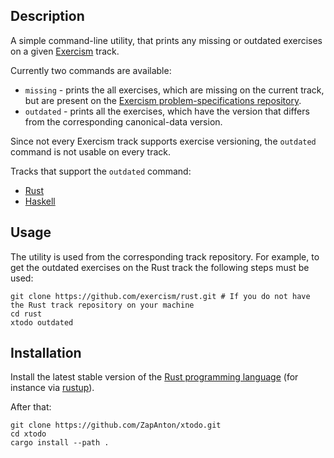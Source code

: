 ## Description

A simple command-line utility, that prints any missing or outdated exercises on a given [Exercism](https://exercism.io) track.

Currently two commands are available:
- `missing` - prints the all exercises, which are missing on the current track, but are present on the [Exercism problem-specifications repository](https://github.com/exercism/problem-specifications/tree/master/exercises).
- `outdated` - prints all the exercises, which have the version that differs from the corresponding
canonical-data version.

Since not every Exercism track supports exercise versioning, the `outdated` command is not usable on every track.

Tracks that support the `outdated` command:
- [Rust](https://github.com/exercism/rust)
- [Haskell](https://github.com/exercism/haskell)

## Usage

The utility is used from the corresponding track repository.
For example, to get the outdated exercises on the Rust track the following steps must be used:
```shell
git clone https://github.com/exercism/rust.git # If you do not have the Rust track repository on your machine
cd rust
xtodo outdated
```

## Installation

Install the latest stable version of the [Rust programming language](https://www.rust-lang.org/en-US/) (for instance via [rustup](https://rustup.rs/)).

After that:

```shell
git clone https://github.com/ZapAnton/xtodo.git
cd xtodo
cargo install --path .
```
